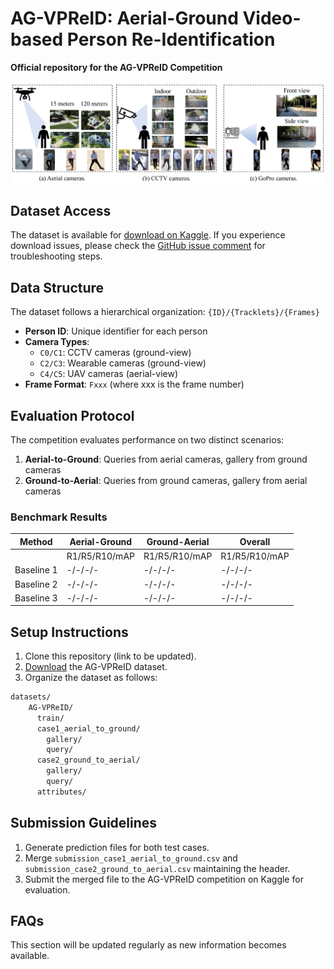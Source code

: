 # AG-VPReID: Aerial-Ground Video-based Person Re-Identification

**Official repository for the AG-VPReID Competition**

![Sample images from the dataset](imgs/samples.png)

## Dataset Access
The dataset is available for [download on Kaggle](https://www.kaggle.com/competitions/agvpreid25/data).
If you experience download issues, please check the [GitHub issue comment](https://github.com/agvpreid25/AG-VPReID/issues/1#issuecomment-2704873503) for troubleshooting steps.

## Data Structure
The dataset follows a hierarchical organization: `{ID}/{Tracklets}/{Frames}`

- **Person ID**: Unique identifier for each person
- **Camera Types**:
  - `C0/C1`: CCTV cameras (ground-view)
  - `C2/C3`: Wearable cameras (ground-view)
  - `C4/C5`: UAV cameras (aerial-view)
- **Frame Format**: `Fxxx` (where xxx is the frame number)

## Evaluation Protocol
The competition evaluates performance on two distinct scenarios:
1. **Aerial-to-Ground**: Queries from aerial cameras, gallery from ground cameras
2. **Ground-to-Aerial**: Queries from ground cameras, gallery from aerial cameras

### Benchmark Results

| **Method** | **Aerial-Ground** | **Ground-Aerial** | **Overall** |
|------------|-------------------|-------------------|-------------|
|            | R1/R5/R10/mAP     | R1/R5/R10/mAP     | R1/R5/R10/mAP |
| Baseline 1 | -/-/-/-           | -/-/-/-           | -/-/-/-       |
| Baseline 2 | -/-/-/-           | -/-/-/-           | -/-/-/-       |
| Baseline 3 | -/-/-/-           | -/-/-/-           | -/-/-/-       |

## Setup Instructions
1. Clone this repository (link to be updated).
2. [Download](https://www.kaggle.com/competitions/agvpreid25/data) the AG-VPReID dataset.
3. Organize the dataset as follows:

```bash
datasets/
    AG-VPReID/
      train/
      case1_aerial_to_ground/
        gallery/
        query/
      case2_ground_to_aerial/
        gallery/
        query/
      attributes/
```

## Submission Guidelines
1. Generate prediction files for both test cases.
2. Merge `submission_case1_aerial_to_ground.csv` and `submission_case2_ground_to_aerial.csv` maintaining the header.
3. Submit the merged file to the AG-VPReID competition on Kaggle for evaluation.

## FAQs
This section will be updated regularly as new information becomes available.

